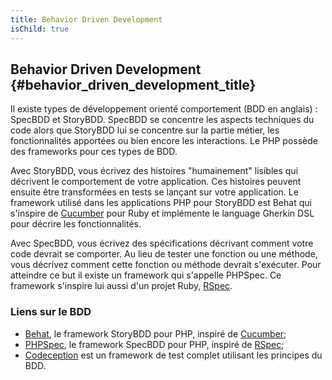 ```yaml
---
title: Behavior Driven Development
isChild: true
---
```


## Behavior Driven Development {#behavior_driven_development_title}

Il existe  types de développement orienté comportement (BDD en anglais) : SpecBDD et StoryBDD. SpecBDD se concentre les 
aspects techniques du code alors que StoryBDD lui se concentre sur la partie métier, les fonctionnalités apportées ou 
bien encore les interactions. Le PHP possède des frameworks pour ces  types de BDD.

Avec StoryBDD, vous écrivez des histoires "humainement" lisibles qui décrivent le comportement de votre application. 
Ces histoires peuvent ensuite être transformées en tests se lançant sur votre application. Le framework utilisé dans 
les applications PHP pour StoryBDD est Behat qui s'inspire de [Cucumber](http://cukes.info/) pour Ruby et implémente 
le language Gherkin DSL pour décrire les fonctionnalités.

Avec SpecBDD, vous écrivez des spécifications décrivant comment votre code devrait se comporter. Au lieu de tester 
une fonction ou une méthode, vous décrivez comment cette fonction ou méthode devrait s'exécuter. Pour atteindre ce but 
il existe un framework qui s'appelle PHPSpec. Ce framework s'inspire lui aussi d'un projet Ruby, 
[RSpec](http://rspec.info/).

### Liens sur le BDD

* [Behat](http://behat.org/), le framework StoryBDD pour PHP, inspiré de [Cucumber](http://cukes.info/);
* [PHPSpec](http://www.phpspec.net/), le framework SpecBDD pour PHP, inspiré de [RSpec](http://rspec.info/);
* [Codeception](http://www.codeception.com) est un framework de test complet utilisant les principes du BDD.
